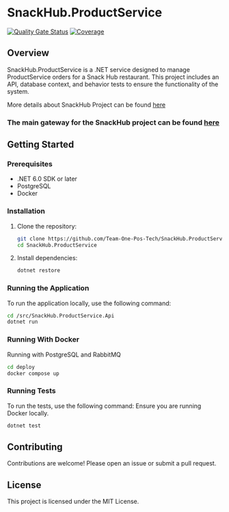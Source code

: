 # SnackHub.ProductService
[![Quality Gate Status](https://sonarcloud.io/api/project_badges/measure?project=Team-One-Pos-Tech_SnackHub.ProductService&metric=alert_status)](https://sonarcloud.io/summary/new_code?id=Team-One-Pos-Tech_SnackHub.ProductService)
[![Coverage](https://sonarcloud.io/api/project_badges/measure?project=Team-One-Pos-Tech_SnackHub.ProductService&metric=coverage)](https://sonarcloud.io/summary/new_code?id=Team-One-Pos-Tech_SnackHub.ProductService)

## Overview
SnackHub.ProductService is a .NET service designed to manage ProductService orders for a Snack Hub restaurant. This project includes an API, database context, and behavior tests to ensure the functionality of the system.

More details about SnackHub Project can be found [here](https://github.com/Team-One-Pos-Tech/SnackHub/wiki)

### The main gateway for the SnackHub project can be found [here](github.com/Team-One-Pos-Tech/SnackHub.ApiGateway)

## Getting Started

### Prerequisites

- .NET 6.0 SDK or later
- PostgreSQL
- Docker

### Installation

1. Clone the repository:
    ```sh
    git clone https://github.com/Team-One-Pos-Tech/SnackHub.ProductService.git
    cd SnackHub.ProductService
    ```

2. Install dependencies:
    ```sh
    dotnet restore
    ```

### Running the Application

To run the application locally, use the following command:
```sh
cd /src/SnackHub.ProductService.Api
dotnet run
```

### Running With Docker
Running with PostgreSQL and RabbitMQ
```sh
cd deploy
docker compose up
```

### Running Tests

To run the tests, use the following command:
Ensure you are running Docker locally.
```sh
dotnet test
```

## Contributing

Contributions are welcome! Please open an issue or submit a pull request.

## License

This project is licensed under the MIT License.

